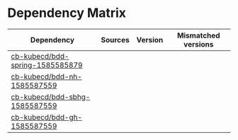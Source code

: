 # Dependency Matrix

Dependency | Sources | Version | Mismatched versions
---------- | ------- | ------- | -------------------
[cb-kubecd/bdd-spring-1585585879](https://github.com/cb-kubecd/bdd-spring-1585585879.git) |  | []() | 
[cb-kubecd/bdd-nh-1585587559](https://github.com/cb-kubecd/bdd-nh-1585587559.git) |  | []() | 
[cb-kubecd/bdd-sbhg-1585587559](https://github.com/cb-kubecd/bdd-sbhg-1585587559.git) |  | []() | 
[cb-kubecd/bdd-gh-1585587559](https://github.com/cb-kubecd/bdd-gh-1585587559.git) |  | []() | 

